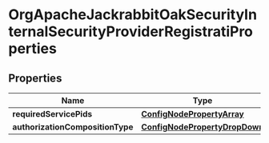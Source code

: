 

# OrgApacheJackrabbitOakSecurityInternalSecurityProviderRegistratiProperties

## Properties

Name | Type | Description | Notes
------------ | ------------- | ------------- | -------------
**requiredServicePids** | [**ConfigNodePropertyArray**](ConfigNodePropertyArray.md) |  |  [optional]
**authorizationCompositionType** | [**ConfigNodePropertyDropDown**](ConfigNodePropertyDropDown.md) |  |  [optional]



